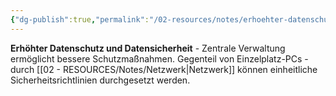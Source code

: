 ```yaml
---
{"dg-publish":true,"permalink":"/02-resources/notes/erhoehter-datenschutz-und-datensicherheit/","tags":["informatik/netzwerk/sicherheit","datenschutz","it-sicherheit"],"noteIcon":"","updated":"2025-09-10T16:35:16.000+02:00"}
---
```



**Erhöhter Datenschutz und Datensicherheit** - Zentrale Verwaltung ermöglicht bessere Schutzmaßnahmen.
Gegenteil von Einzelplatz-PCs - durch [[02 - RESOURCES/Notes/Netzwerk\|Netzwerk]] können einheitliche Sicherheitsrichtlinien durchgesetzt werden.